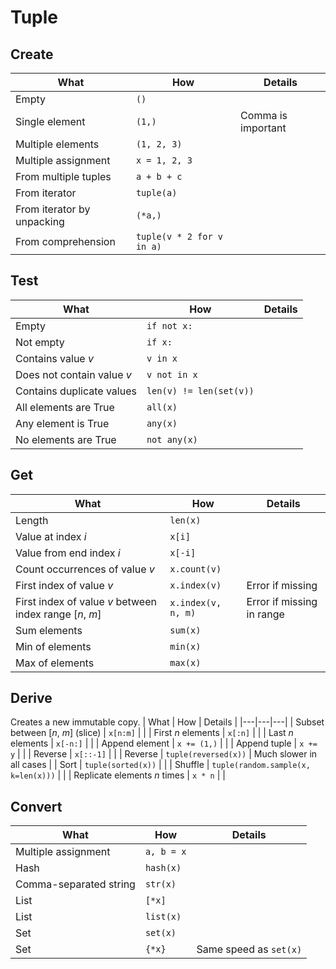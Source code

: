 # Tuple

## Create
| What | How | Details |
|---|---|---|
| Empty | `()` | |
| Single element | `(1,)` | Comma is important |
| Multiple elements | `(1, 2, 3)` | |
| Multiple assignment | `x = 1, 2, 3` | |
| From multiple tuples | `a + b + c` | |
| From iterator | `tuple(a)` | |
| From iterator by unpacking | `(*a,)` | |
| From comprehension | `tuple(v * 2 for v in a)` | |

## Test
| What | How | Details |
|---|---|---|
| Empty | `if not x:` | |
| Not empty | `if x:` | |
| Contains value $v$ | `v in x` | |
| Does not contain value $v$ | `v not in x` | |
| Contains duplicate values | `len(v) != len(set(v))` | |
| All elements are True | `all(x)` | |
| Any element is True | `any(x)` | |
| No elements are True | `not any(x)` | |

## Get
| What | How | Details |
|---|---|---|
| Length | `len(x)` | |
| Value at index $i$ | `x[i]` | |
| Value from end index $i$ | `x[-i]` | |
| Count occurrences of value $v$ | `x.count(v)` | |
| First index of value $v$ | `x.index(v)` | Error if missing |
| First index of value $v$ between index range \[$n$, $m$] | `x.index(v, n, m)` | Error if missing in range |
| Sum elements | `sum(x)` | |
| Min of elements | `min(x)` | |
| Max of elements | `max(x)` | |

## Derive
Creates a new immutable copy.
| What | How | Details |
|---|---|---|
| Subset between \[$n$, $m$] (slice) | `x[n:m]` | |
| First $n$ elements | `x[:n]` | |
| Last $n$ elements | `x[-n:]` | |
| Append element | `x += (1,)` | |
| Append tuple | `x += y` | |
| Reverse | `x[::-1]` | |
| Reverse | `tuple(reversed(x))` | Much slower in all cases |
| Sort | `tuple(sorted(x))` | |
| Shuffle | `tuple(random.sample(x, k=len(x)))` | |
| Replicate elements $n$ times | `x * n` | |

## Convert
| What | How | Details |
|---|---|---|
| Multiple assignment | `a, b = x` | |
| Hash | `hash(x)` | |
| Comma-separated string | `str(x)` | |
| List | `[*x]` | |
| List | `list(x)` | |
| Set | `set(x)` | |
| Set | `{*x}` | Same speed as `set(x)` |
